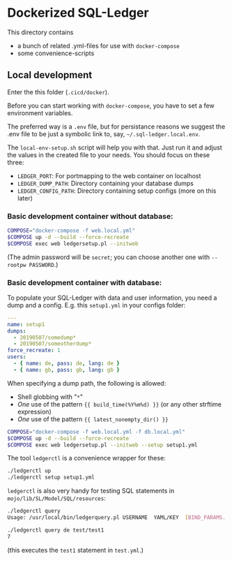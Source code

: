 # Dockerized SQL-Ledger

This directory contains

* a bunch of related .yml-files for use with `docker-compose`
* some convenience-scripts

## Local development

Enter the this folder (`.cicd/docker`).

Before you can start working with `docker-compose`, you
have to set a few environment variables.

The preferred way is a `.env` file, but for persistance reasons we suggest
the .env file to be just a symbolic link to, say, `~/.sql-ledger.local.env`.

The `local-env-setup.sh` script will help you with that. Just run it and
adjust the values in the created file to your needs.
You should focus on these three:

* `LEDGER_PORT`: For portmapping to the web container on localhost
* `LEDGER_DUMP_PATH`: Directory containing your database dumps
* `LEDGER_CONFIG_PATH`: Directory containing setup configs (more on this later)



### Basic development container without database:

```sh
COMPOSE="docker-compose -f web.local.yml"
$COMPOSE up -d --build --force-recreate
$COMPOSE exec web ledgersetup.pl --initweb
```

(The admin password will be `secret`; you can choose another one with
`--rootpw PASSWORD`.)



### Basic development container with database:

To populate your SQL-Ledger with data and user information, you need a dump
and a config. E.g. this `setup1.yml` in your configs folder:

```yaml
---
name: setup1
dumps:
  - 20190507/somedump*
  - 20190507/someotherdump*
force_recreate: 1
users:
  - { name: de, pass: de, lang: de }
  - { name: gb, pass: gb, lang: gb }
```

When specifying a dump path, the following is allowed:

* Shell globbing with "`*`"
* *One* use of the pattern `{{ build_time(%Y%m%d) }}` (or any other strftime expression)
* *One* use of the pattern `{{ latest_nonempty_dir() }}`


```sh
COMPOSE="docker-compose -f web.local.yml -f db.local.yml"
$COMPOSE up -d --build --force-recreate
$COMPOSE exec web ledgersetup.pl --initweb --setup setup1.yml
```

The tool `ledgerctl` is a convenience wrapper for these:

```sh
./ledgerctl up
./ledgerctl setup setup1.yml
```

`ledgerctl` is also very handy for testing SQL statements in
`mojo/lib/SL/Model/SQL/resources`:

```sh
./ledgerctl query 
Usage: /usr/local/bin/ledgerquery.pl USERNAME  YAML/KEY  [BIND_PARAMS...]

./ledgerctl query de test/test1
7
```

(this executes the `test1` statement in `test.yml`.)
